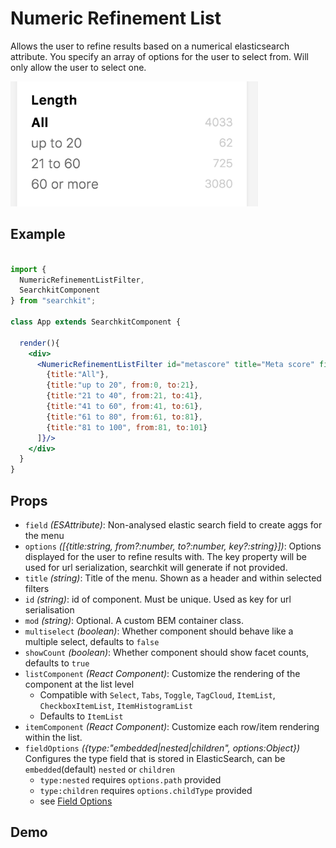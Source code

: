 # Numeric Refinement List
Allows the user to refine results based on a numerical elasticsearch attribute. You specify an array of options for the user to select from. Will only allow the user to select one.

<img src="./assets/numeric-itemlist.png" height="200px"/>

## Example

```jsx

import {
  NumericRefinementListFilter,
  SearchkitComponent
} from "searchkit";

class App extends SearchkitComponent {

  render(){
    <div>
      <NumericRefinementListFilter id="metascore" title="Meta score" field="metaScore" options={[
        {title:"All"},
        {title:"up to 20", from:0, to:21},
        {title:"21 to 40", from:21, to:41},
        {title:"41 to 60", from:41, to:61},
        {title:"61 to 80", from:61, to:81},
        {title:"81 to 100", from:81, to:101}
      ]}/>
    </div>
  }
}
```
## Props
- `field` *(ESAttribute)*: Non-analysed elastic search field to create aggs for the menu
- `options` *([{title:string, from?:number, to?:number, key?:string}])*: Options displayed for the user to refine results with. The key property will be used for url serialization, searchkit will generate if not provided.
- `title` *(string)*: Title of the menu. Shown as a header and within selected filters
- `id` *(string)*: id of component. Must be unique. Used as key for url serialisation
- `mod` *(string)*: Optional. A custom BEM container class.
- `multiselect` *(boolean)*: Whether component should behave like a multiple select, defaults to `false`
- `showCount` *(boolean)*: Whether component should show facet counts, defaults to `true`
- `listComponent` *(React Component)*: Customize the rendering of the component at the list level
  - Compatible with `Select`, `Tabs`, `Toggle`, `TagCloud`, `ItemList`, `CheckboxItemList`, `ItemHistogramList`
  - Defaults to `ItemList`
- `itemComponent` *(React Component)*: Customize each row/item rendering within the list.
- `fieldOptions` *({type:"embedded|nested|children", options:Object})* Configures the type field that is stored in ElasticSearch, can be `embedded`(default) `nested` or `children`
  - `type:nested` requires `options.path` provided
  - `type:children` requires `options.childType` provided
  - see [Field Options](../../core/FieldOptions.md)


## Demo
[](codepen://searchkit/bEgERB?height=800&theme=0)
